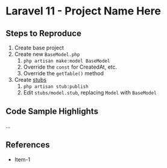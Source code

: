 # Laravel 11 - Project Name Here

## Steps to Reproduce

1. Create base project
2. Create new `BaseModel.php`
   1. `php artisan make:model BaseModel`
   2. Override the `const` for CreatedAt, etc.
   3. Override the `getTable()` method
3. Create [stubs](https://laravel-news.com/customizing-stubs-in-laravel)
   1. `php artisan stub:publish`
   2. Edit `stubs/model.stub`, replacing `Model` with `BaseModel`

## Code Sample Highlights

...

## References

* Item-1
